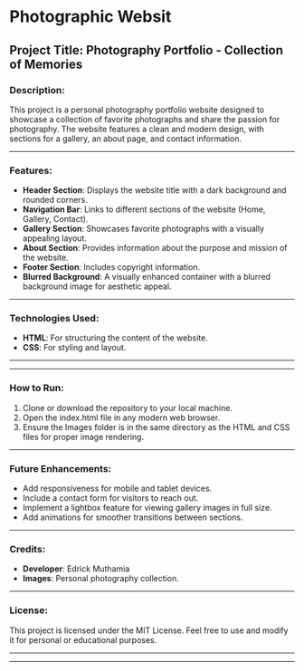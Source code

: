 # Photographic Websit

## Project Title: **Photography Portfolio - Collection of Memories**

### Description:
This project is a personal photography portfolio website designed to showcase a collection of favorite photographs and share the passion for photography. The website features a clean and modern design, with sections for a gallery, an about page, and contact information.

---

### Features:
- **Header Section**: Displays the website title with a dark background and rounded corners.
- **Navigation Bar**: Links to different sections of the website (Home, Gallery, Contact).
- **Gallery Section**: Showcases favorite photographs with a visually appealing layout.
- **About Section**: Provides information about the purpose and mission of the website.
- **Footer Section**: Includes copyright information.
- **Blurred Background**: A visually enhanced container with a blurred background image for aesthetic appeal.

---

### Technologies Used:
- **HTML**: For structuring the content of the website.
- **CSS**: For styling and layout.

---
---

### How to Run:
1. Clone or download the repository to your local machine.
2. Open the index.html file in any modern web browser.
3. Ensure the Images folder is in the same directory as the HTML and CSS files for proper image rendering.

---

### Future Enhancements:
- Add responsiveness for mobile and tablet devices.
- Include a contact form for visitors to reach out.
- Implement a lightbox feature for viewing gallery images in full size.
- Add animations for smoother transitions between sections.

---

### Credits:
- **Developer**: Edrick Muthamia
- **Images**: Personal photography collection.

---

### License:
This project is licensed under the MIT License. Feel free to use and modify it for personal or educational purposes.

--- 

---


